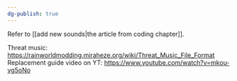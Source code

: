 ```yaml
---
dg-publish: true
---
```

Refer to [[add new sounds|the article from coding chapter]].

Threat music:
https://rainworldmodding.miraheze.org/wiki/Threat_Music_File_Format
Replacement guide video on YT: https://www.youtube.com/watch?v=mkou-vg5oNo